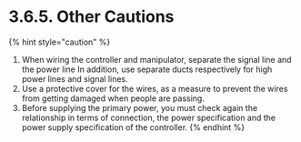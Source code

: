﻿# 3.6.5. Other Cautions 

{% hint style="caution" %}
1. When wiring the controller and manipulator, separate the signal line and the power line
In addition, use separate ducts respectively for high power lines and signal lines.
2. Use a protective cover for the wires, as a measure to prevent the wires from getting damaged when people are passing.
3. Before supplying the primary power, you must check again the relationship in terms of connection, the power specification and the power supply specification of the controller.
{% endhint %}
